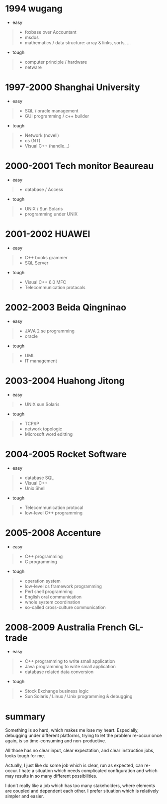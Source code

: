 # 1994 wugang
- easy
> * foxbase over Accountant
> * msdos
> * mathematics / data structure: array & links, sorts, ...
- tough
> * computer principle / hardware
> * netware

# 1997-2000 Shanghai University
- easy
> * SQL / oracle management
> * GUI programming / c++ builder
- tough
> * Network (novell)
> * os (NT)
> * Visual C++ (handle...)

# 2000-2001 Tech monitor Beaureau
- easy
> * database / Access
- tough
> * UNIX / Sun Solaris
> * programming under UNIX

# 2001-2002 HUAWEI
- easy
> * C++ books grammer
> * SQL Server
- tough
> * Visual C++ 6.0 MFC
> * Telecommunication protacals

# 2002-2003 Beida Qingninao
- easy
> * JAVA 2 se programming
> * oracle
- tough
> * UML
> * IT management

# 2003-2004 Huahong Jitong
- easy
> * UNIX sun Solaris
- tough
> * TCP/IP
> * network topologic
> * Microsoft word editting

# 2004-2005 Rocket Software
- easy
> * database SQL
> * Visual C++
> * Unix Shell
- tough
> * Telecommunication protocal
> * low-level C++ programming

# 2005-2008 Accenture
- easy
> * C++ programming
> * C programming
- tough
> * operation system
> * low-level os framework programming
> * Perl shell programming
> * English oral communication
> * whole system coordination
> * so-called cross-culture communication

# 2008-2009 Australia French GL-trade
- easy
> * C++ programming to write small application
> * Java programming to write small application
> * database related data conversion
- tough
> * Stock Exchange business logic
> * Sun Solaris / Linux / Unix programming & debugging

# summary
Something is so hard, which makes me lose my heart. Especially, debugging under different platforms, trying to let the problem re-occur once again, is so time-consuming and non-productive.

All those has no clear input, clear expectation, and clear instruction jobs, looks tough for me.

Actually, I just like do some job which is clear, run as expected, can re-occur.
I hate a situation which needs complicated configuration and which may results in so many different possibilities.

I don't really like a job which has too many stakeholders, where elements are coupled and dependent each other. I prefer situation which is relatively simpler and easier.
